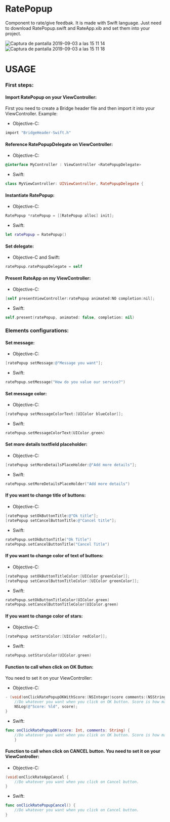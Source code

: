 # RatePopup

Component to rate/give feedbak. It is made with Swift language. Just need to download RatePopup.swift and RateApp.xib and set them into your project.

![Captura de pantalla 2019-09-03 a las 15 11 14](https://user-images.githubusercontent.com/16594147/64181466-651a9780-ce5e-11e9-8c11-5dd26f048435.png)
![Captura de pantalla 2019-09-03 a las 15 11 18](https://user-images.githubusercontent.com/16594147/64181468-65b32e00-ce5e-11e9-8168-28466dec028b.png)

# USAGE

<h3>First steps:</h3>

<h4>Import RatePopup on your ViewController:</h4>

First you need to create a Bridge header file and then import it into your ViewController. Example:

* Objective-C:
```Objective-C
import "BridgeHeader-Swift.h"
```

<h4>Reference RatePopupDelegate on ViewController:</h4>

* Objective-C:
```Objective-C
@interface MyController : ViewController <RatePopupDelegate>
```

* Swift:
```Swift
class MyViewController: UIViewController, RatePopupDelegate {
```

<h4>Instantiate RatePopup:</h4>

* Objective-C:
```Objective-C
RatePopup *ratePopup = [[RatePopup alloc] init];
```

* Swift:
```Swift
let ratePopup = RatePopup()
```

<h4>Set delegate:</h4>

* Objective-C and Swift:
```Swift
ratePopup.ratePopupDelegate = self
```

<h4>Present RateApp on my ViewController:</h4>

* Objective-C:
```Objective-C
[self presentViewController:ratePopup animated:NO completion:nil];
```

* Swift:
```Swift
self.present(ratePopup, animated: false, completion: nil)
```

### Elements configurations:

<h4>Set message:</h4>

* Objective-C:
```Objective-C
[ratePopup setMessage:@"Message you want"];
```

* Swift:
```Swift
ratePopup.setMessage("How do you value our service?")
```

<h4>Set message color:</h4>

* Objective-C:
```Objective-C
[ratePopup setMessageColorText:[UIColor blueColor]];
```

* Swift:
```Swift
ratePopup.setMessageColorText(UIColor.green)
```

<h4>Set more details textfield placeholder:</h4>

* Objective-C:
```Objective-C
[ratePopup setMoreDetailsPlaceHolder:@"Add more details"];
```

* Swift:
```Swift
ratePopup.setMoreDetailsPlaceHolder("Add more details")
```

<h4>If you want to change title of buttons:</h4>

* Objective-C:
```Objective-C
[ratePopup setOkButtonTitle:@"Ok title"];
[ratePopup setCancelButtonTitle:@"Cancel title"];
```

* Swift:
```Swift
ratePopup.setOkButtonTitle("Ok Title")
ratePopup.setCancelButtonTitle("Cancel Title")
```

<h4>If you want to change color of text of buttons:</h4>

* Objective-C:
```Objective-C
[ratePopup setOkButtonTitleColor:[UIColor greenColor]];
[ratePopup setCancelButtonTitleColor:[UIColor greenColor]];
```

* Swift:
```Swift
ratePopup.setOkButtonTitleColor(UIColor.green)
ratePopup.setCancelButtonTitleColor(UIColor.green)
```

<h4>If you want to change color of stars:</h4>

* Objective-C:
```Objective-C
[ratePopup setStarsColor:[UIColor redColor]];
```

* Swift:
```Swift
ratePopup.setStarsColor(UIColor.green)
```

<h4>Function to call when click on OK Button:</h4>

You need to set it on your ViewController:

* Objective-C:
```Objective-C
- (void)onClickRatePopupOKWithScore:(NSInteger)score comments:(NSString *)comments {
	//Do whatever you want when you click on OK button. Score is how many stars user sets as score and comment is what user	sets on "More Details" TextField:
    NSLog(@"Score: %ld", score);
}
```

* Swift:
```Swift
func onClickRatePopupOK(score: Int, comments: String) {
 	//Do whatever you want when you click on OK button. Score is how many stars user sets as score and comment is what user	sets on "More Details" TextField:
    }
```

<h4>Function to call when click on CANCEL button. You need to set it on your ViewController:</h4>

* Objective-C:
```Objective-C
(void)onClickRateAppCancel {
    //Do whatever you want when you click on Cancel button.
}
```

* Swift:
```Swift
func onClickRatePopupCancel() {
	//Do whatever you want when you click on Cancel button.
}
```
